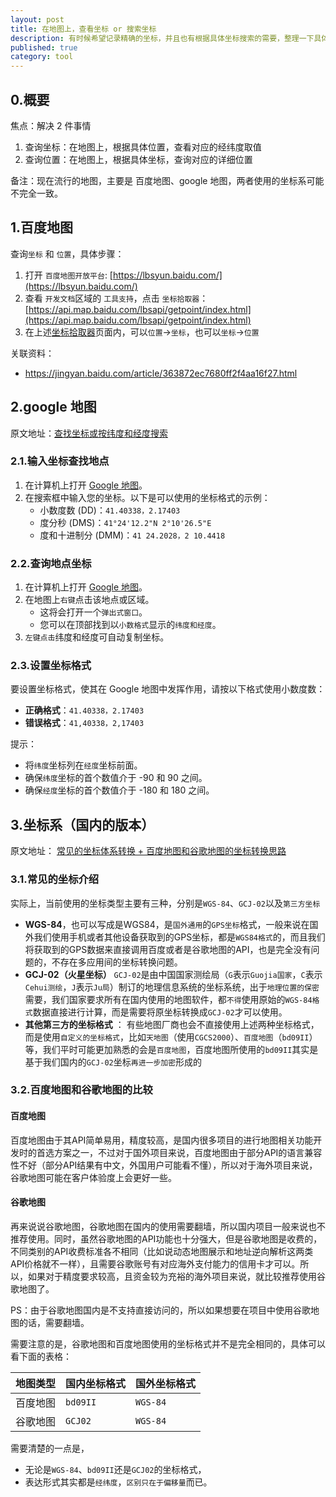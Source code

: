 ```yaml
---
layout: post
title: 在地图上，查看坐标 or 搜索坐标
description: 有时候希望记录精确的坐标，并且也有根据具体坐标搜索的需要，整理一下具体操作.
published: true
category: tool
---
```


## 0.概要

焦点：解决 2 件事情

1. 查询坐标：在地图上，根据具体位置，查看对应的经纬度取值
2. 查询位置：在地图上，根据具体坐标，查询对应的详细位置

备注：现在流行的地图，主要是 百度地图、google 地图，两者使用的坐标系可能不完全一致。

## 1.百度地图

查询`坐标` 和 `位置`，具体步骤：

1. 打开 `百度地图开放平台`: [https://lbsyun.baidu.com/](https://lbsyun.baidu.com/)
2. 查看 `开发文档`区域的 `工具支持`，点击 `坐标拾取器`： [https://api.map.baidu.com/lbsapi/getpoint/index.html](https://api.map.baidu.com/lbsapi/getpoint/index.html)
3. 在上述[坐标拾取器](https://api.map.baidu.com/lbsapi/getpoint/index.html)页面内，可以`位置`->`坐标`，也可以`坐标`->`位置`

关联资料：

* https://jingyan.baidu.com/article/363872ec7680ff2f4aa16f27.html


## 2.google 地图

原文地址：[查找坐标或按纬度和经度搜索](https://support.google.com/maps/answer/18539?hl=zh-Hans&co=GENIE.Platform%3DDesktop)


### 2.1.输入坐标查找地点

1. 在计算机上打开 [Google 地图](https://www.google.com/maps)。
2. 在搜索框中输入您的坐标。以下是可以使用的坐标格式的示例：
    * 小数度数 (DD)：`41.40338，2.17403`
    * 度分秒 (DMS)：`41°24'12.2"N 2°10'26.5"E`
    * 度和十进制分 (DMM)：`41 24.2028，2 10.4418`

### 2.2.查询地点坐标

1. 在计算机上打开 [Google 地图](https://www.google.com/maps)。
2. 在地图上`右键`点击该地点或区域。
    * 这将会打开一个`弹出式窗口`。
    * 您可以在顶部找到以`小数格式`显示的`纬度和经度`。
3. `左键点击`纬度和经度可自动复制坐标。


### 2.3.设置坐标格式

要设置坐标格式，使其在 Google 地图中发挥作用，请按以下格式使用小数度数：

* **正确格式**：`41.40338，2.17403`
* **错误格式**：`41,40338，2,17403`

提示：

* 将`纬度`坐标列在`经度`坐标前面。
* 确保`纬度`坐标的首个数值介于 -90 和 90 之间。
* 确保`经度`坐标的首个数值介于 -180 和 180 之间。


## 3.坐标系（国内的版本）

原文地址： [常见的坐标体系转换 + 百度地图和谷歌地图的坐标转换思路](https://www.jianshu.com/p/972ef4621cee)


### 3.1.常见的坐标介绍

实际上，当前使用的坐标类型主要有三种，分别是`WGS-84`、`GCJ-02`以及`第三方坐标`

* **WGS-84**，也可以写成是WGS84，是`国外通用`的`GPS坐标`格式，一般来说在国外我们使用手机或者其他设备获取到的GPS坐标，都是`WGS84格式`的，而且我们将获取到的GPS数据来直接调用百度或者是谷歌地图的API，也是完全没有问题的，不存在多应用间的坐标转换问题。
* **GCJ-02（火星坐标）** `GCJ-02`是由中国国家测绘局（`G`表示`Guojia国家`，`C`表示`Cehui测绘`，`J`表示`Ju局`）制订的地理信息系统的坐标系统，出于`地理位置的保密`需要，我们国家要求所有在国内使用的地图软件，都`不得`使用原始的`WGS-84格式`数据直接进行计算，而是需要将原坐标转换成`GCJ-02`才可以使用。
* **其他第三方的坐标格式** ： 有些地图厂商也会不直接使用上述两种坐标格式，而是使用`自定义的坐标格式`，比如`天地图`（使用`CGCS2000`）、`百度地图`（`bd09II`）等，我们平时可能更加熟悉的会是`百度地图`，百度地图所使用的`bd09II`其实是基于我们国内的`GCJ-02`坐标`再进一步加密`形成的

### 3.2.百度地图和谷歌地图的比较

#### 百度地图

百度地图由于其API简单易用，精度较高，是国内很多项目的进行地图相关功能开发时的首选方案之一，不过对于国外项目来说，百度地图由于部分API的语言兼容性不好（部分API结果有中文，外国用户可能看不懂），所以对于海外项目来说，谷歌地图可能在客户体验度上会更好一些。

#### 谷歌地图

再来说说谷歌地图，谷歌地图在国内的使用需要翻墙，所以国内项目一般来说也不推荐使用。同时，虽然谷歌地图的API功能也十分强大，但是谷歌地图是收费的，不同类别的API收费标准各不相同（比如说动态地图展示和地址逆向解析这两类API价格就不一样），且需要谷歌账号有对应海外支付能力的信用卡才可以。所以，如果对于精度要求较高，且资金较为充裕的海外项目来说，就比较推荐使用谷歌地图了。

PS：由于谷歌地图国内是不支持直接访问的，所以如果想要在项目中使用谷歌地图的话，需要翻墙。

需要注意的是，谷歌地图和百度地图使用的坐标格式并不是完全相同的，具体可以看下面的表格：

|地图类型|	国内坐标格式|	国外坐标格式|
|:--|:--|:--|
|百度地图|	`bd09II`	|`WGS-84`|
|谷歌地图|	`GCJ02`	|`WGS-84`|

需要清楚的一点是，

* 无论是`WGS-84`、`bd09II`还是`GCJ02`的坐标格式，
* 表达形式其实都是`经纬度`，`区别只在于偏移量`而已。










































[NingG]:    http://ningg.github.io  "NingG"










